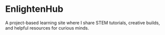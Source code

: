 # EnlightenHub
A project-based learning site where I share STEM tutorials, creative builds, and helpful resources for curious minds.
